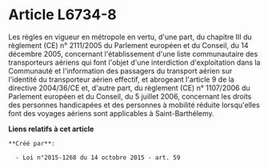 # Article L6734-8

Les règles en vigueur en métropole en vertu, d'une part, du chapitre III du règlement (CE) n° 2111/2005 du Parlement européen
et du Conseil, du 14 décembre 2005, concernant l'établissement d'une liste communautaire des transporteurs aériens qui font
l'objet d'une interdiction d'exploitation dans la Communauté et l'information des passagers du transport aérien sur
l'identité du transporteur aérien effectif, et abrogeant l'article 9 de la directive 2004/36/CE et, d'autre part, du
règlement (CE) n° 1107/2006 du Parlement européen et du Conseil, du 5 juillet 2006, concernant les droits des personnes
handicapées et des personnes à mobilité réduite lorsqu'elles font des voyages aériens sont applicables à Saint-Barthélemy.

**Liens relatifs à cet article**

	**Créé par**:

	  - Loi n°2015-1268 du 14 octobre 2015 - art. 59
